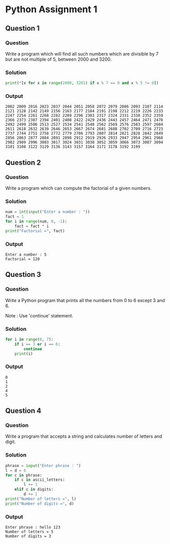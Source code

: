 # Python Assignment 1

## Question 1

### Question
Write a program which will find all such numbers which are divisible by 7
but are not multiple of 5, between 2000 and 3200.

### Solution
```python
print(*[x for x in range(2000, 3201) if x % 7 == 0 and x % 5 != 0])
```

### Output
```
2002 2009 2016 2023 2037 2044 2051 2058 2072 2079 2086 2093 2107 2114 2121 2128 2142 2149 2156 2163 2177 2184 2191 2198 2212 2219 2226 2233 2247 2254 2261 2268 2282 2289 2296 2303 2317 2324 2331 2338 2352 2359 2366 2373 2387 2394 2401 2408 2422 2429 2436 2443 2457 2464 2471 2478 2492 2499 2506 2513 2527 2534 2541 2548 2562 2569 2576 2583 2597 2604 2611 2618 2632 2639 2646 2653 2667 2674 2681 2688 2702 2709 2716 2723 2737 2744 2751 2758 2772 2779 2786 2793 2807 2814 2821 2828 2842 2849 2856 2863 2877 2884 2891 2898 2912 2919 2926 2933 2947 2954 2961 2968 2982 2989 2996 3003 3017 3024 3031 3038 3052 3059 3066 3073 3087 3094 3101 3108 3122 3129 3136 3143 3157 3164 3171 3178 3192 3199
```

## Question 2

### Question
Write a program which can compute the factorial of a given numbers.

### Solution
```python
num = int(input("Enter a number : "))
fact = 1
for i in range(num, 0, -1):
    fact = fact * i
print("Factorial =", fact)
```

### Output
```
Enter a number : 5
Factorial = 120
```

## Question 3

### Question
Write a Python program that prints all the numbers from 0 to 6 except 3 and 6. 

Note : Use 'continue' statement.

### Solution
```python
for i in range(0, 7):
    if i == 3 or i == 6:
        continue
    print(i)
```

### Output
```
0
1
2
4
5
```

## Question 4

### Question
Write a program that accepts a string and calculates number of letters and
digit.

### Solution
```python
phrase = input("Enter phrase : ")
l = d = 0
for c in phrase:
    if c in ascii_letters:
        l += 1
    elif c in digits:
        d += 1
print("Number of letters =", l)
print("Number of digits =", d)
```

### Output
```
Enter phrase : hello 123
Number of letters = 5
Number of digits = 3
```

